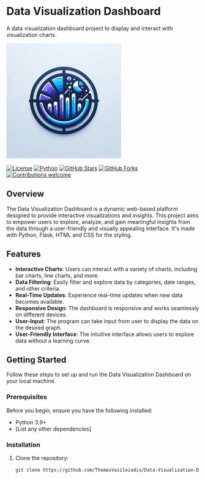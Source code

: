 # Data Visualization Dashboard

A data visualization dashboard project to display and interact with visualization charts.

<img src="data-vizualitation-logo.png" alt="Sample Image" width="300" height="300">


[![License](https://img.shields.io/badge/license-MIT-blue.svg)](LICENSE)
[![Python](https://img.shields.io/badge/python-3.9%2B-blue.svg)](https://www.python.org/downloads/release/python-390/)
[![GitHub Stars](https://img.shields.io/github/stars/your-username/your-repo.svg)](https://github.com/your-username/your-repo/stargazers)
[![GitHub Forks](https://img.shields.io/github/forks/your-username/your-repo.svg)](https://github.com/your-username/your-repo/network)
[![Contributions welcome](https://img.shields.io/badge/contributions-welcome-orange.svg)](CONTRIBUTING.md)

## Overview

The Data Visualization Dashboard is a dynamic web-based platform designed to provide interactive visualizations and insights. This project aims to empower users to explore, analyze, and gain meaningful insights from the data through a user-friendly and visually appealing interface. It's made with Python, Flask, HTML and CSS for the styling.

## Features

- **Interactive Charts**: Users can interact with a variety of charts, including bar charts, line charts, and more.
- **Data Filtering**: Easily filter and explore data by categories, date ranges, and other criteria.
- **Real-Time Updates**: Experience real-time updates when new data becomes available.
- **Responsive Design**: The dashboard is responsive and works seamlessly on different devices.
- **User-Input**: The program can take input from user to display the data on the desired graph.
- **User-Friendly Interface**: The intuitive interface allows users to explore data without a learning curve.

## Getting Started

Follow these steps to set up and run the Data Visualization Dashboard on your local machine.

### Prerequisites

Before you begin, ensure you have the following installed:

- Python 3.9+
- [List any other dependencies]

### Installation

1. Clone the repository:

   ```sh
   git clone https://github.com/ThomasVasileiadis/Data-Visualization-Dashboard
